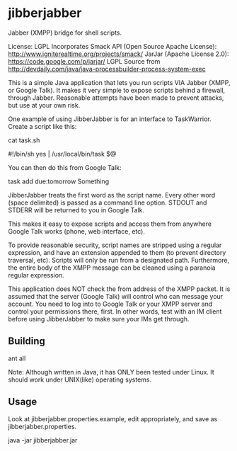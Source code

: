 jibberjabber
============

Jabber (XMPP) bridge for shell scripts.

License: LGPL
Incorporates Smack API (Open Source Apache License): http://www.igniterealtime.org/projects/smack/
JarJar (Apache License 2.0): https://code.google.com/p/jarjar/
LGPL Source from http://devdaily.com/java/java-processbuilder-process-system-exec


This is a simple Java application that lets you run scripts VIA Jabber (XMPP, or Google Talk). It makes it very simple to expose scripts behind a firewall, through Jabber. Reasonable attempts have been made to prevent attacks, but use at your own risk.

One example of using JibberJabber is for an interface to TaskWarrior. Create a script like this:

cat task.sh

 #!/bin/sh
 yes | /usr/local/bin/task $@


You can then do this from Google Talk:

 task add due:tomorrow Something

JibberJabber treats the first word as the script name. Every other word (space delimited) is passed as a command line option. STDOUT and STDERR will be returned to you in Google Talk.

This makes it easy to expose scripts and access them from anywhere Google Talk works (phone, web interface, etc). 

To provide reasonable security, script names are stripped using a regular expression, and have an extension appended to them (to prevent directory traversal, etc). Scripts will only be run from a designated path. Furthermore, the entire body of the XMPP message can be cleaned using a paranoia regular expression.

This application does NOT check the from address of the XMPP packet. It is assumed that the server (Google Talk) will control who can message your account. You need to log into to Google Talk or your XMPP server and control your permissions there, first. In other words, test with an IM client before using JibberJabber to make sure your IMs get through.


Building
--------

ant all


Note: Although written in Java, it has ONLY been tested under Linux. It should work under UNIX(like) operating systems. 


Usage
-----

Look at jibberjabber.properties.example, edit appropriately, and save as jibberjabber.properties.

java -jar jibberjabber.jar


